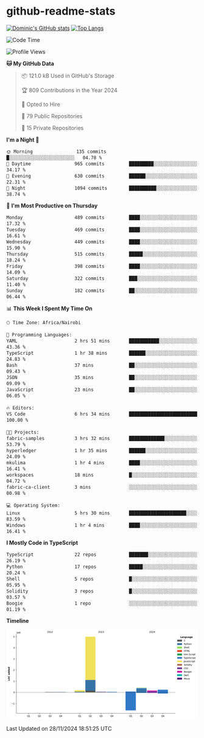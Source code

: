 # github-readme-stats
[![Dominic's GitHub stats](https://github-readme-stats.vercel.app/api?username=Domengo&show_icons=true)](https://github.com/anuraghazra/github-readme-stats)
[![Top Langs](https://github-readme-stats.vercel.app/api/top-langs/?username=Domengo&show_icons=true)](https://github.com/Domengo/github-readme-stats)

<!--START_SECTION:waka-->
![Code Time](http://img.shields.io/badge/Code%20Time-886%20hrs%201%20min-blue)

![Profile Views](http://img.shields.io/badge/Profile%20Views-1-blue)

**🐱 My GitHub Data** 

> 📦 121.0 kB Used in GitHub's Storage 
 > 
> 🏆 809 Contributions in the Year 2024
 > 
> 💼 Opted to Hire
 > 
> 📜 79 Public Repositories 
 > 
> 🔑 15 Private Repositories 
 > 
**I'm a Night 🦉** 

```text
🌞 Morning                135 commits         █░░░░░░░░░░░░░░░░░░░░░░░░   04.78 % 
🌆 Daytime                965 commits         █████████░░░░░░░░░░░░░░░░   34.17 % 
🌃 Evening                630 commits         ██████░░░░░░░░░░░░░░░░░░░   22.31 % 
🌙 Night                  1094 commits        ██████████░░░░░░░░░░░░░░░   38.74 % 
```
📅 **I'm Most Productive on Thursday** 

```text
Monday                   489 commits         ████░░░░░░░░░░░░░░░░░░░░░   17.32 % 
Tuesday                  469 commits         ████░░░░░░░░░░░░░░░░░░░░░   16.61 % 
Wednesday                449 commits         ████░░░░░░░░░░░░░░░░░░░░░   15.90 % 
Thursday                 515 commits         █████░░░░░░░░░░░░░░░░░░░░   18.24 % 
Friday                   398 commits         ████░░░░░░░░░░░░░░░░░░░░░   14.09 % 
Saturday                 322 commits         ███░░░░░░░░░░░░░░░░░░░░░░   11.40 % 
Sunday                   182 commits         ██░░░░░░░░░░░░░░░░░░░░░░░   06.44 % 
```


📊 **This Week I Spent My Time On** 

```text
🕑︎ Time Zone: Africa/Nairobi

💬 Programming Languages: 
YAML                     2 hrs 51 mins       ███████████░░░░░░░░░░░░░░   43.36 % 
TypeScript               1 hr 38 mins        ██████░░░░░░░░░░░░░░░░░░░   24.83 % 
Bash                     37 mins             ██░░░░░░░░░░░░░░░░░░░░░░░   09.43 % 
JSON                     35 mins             ██░░░░░░░░░░░░░░░░░░░░░░░   09.09 % 
JavaScript               23 mins             ██░░░░░░░░░░░░░░░░░░░░░░░   06.05 % 

🔥 Editors: 
VS Code                  6 hrs 34 mins       █████████████████████████   100.00 % 

🐱‍💻 Projects: 
fabric-samples           3 hrs 32 mins       █████████████░░░░░░░░░░░░   53.79 % 
hyperledger              1 hr 35 mins        ██████░░░░░░░░░░░░░░░░░░░   24.09 % 
mkulima                  1 hr 4 mins         ████░░░░░░░░░░░░░░░░░░░░░   16.41 % 
workspaces               18 mins             █░░░░░░░░░░░░░░░░░░░░░░░░   04.72 % 
fabric-ca-client         3 mins              ░░░░░░░░░░░░░░░░░░░░░░░░░   00.98 % 

💻 Operating System: 
Linux                    5 hrs 30 mins       █████████████████████░░░░   83.59 % 
Windows                  1 hr 4 mins         ████░░░░░░░░░░░░░░░░░░░░░   16.41 % 
```

**I Mostly Code in TypeScript** 

```text
TypeScript               22 repos            ███████░░░░░░░░░░░░░░░░░░   26.19 % 
Python                   17 repos            █████░░░░░░░░░░░░░░░░░░░░   20.24 % 
Shell                    5 repos             █░░░░░░░░░░░░░░░░░░░░░░░░   05.95 % 
Solidity                 3 repos             █░░░░░░░░░░░░░░░░░░░░░░░░   03.57 % 
Boogie                   1 repo              ░░░░░░░░░░░░░░░░░░░░░░░░░   01.19 % 
```



**Timeline**

![Lines of Code chart](https://raw.githubusercontent.com/Domengo/Domengo/main/assets/bar_graph.png)


 Last Updated on 28/11/2024 18:51:25 UTC
<!--END_SECTION:waka-->


